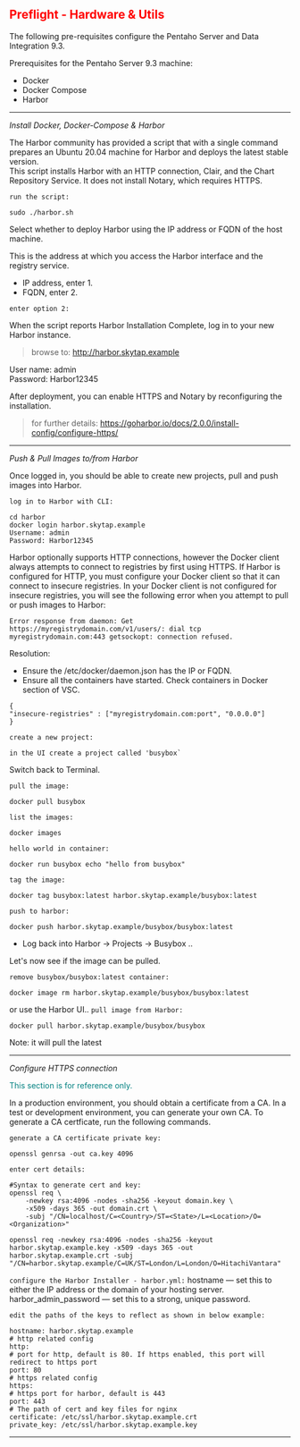 ## <font color='red'>Preflight - Hardware & Utils</font>  

The following pre-requisites configure the Pentaho Server and Data Integration 9.3.

Prerequisites for the Pentaho Server 9.3 machine:
* Docker 
* Docker Compose
* Harbor

---

<em>Install Docker, Docker-Compose & Harbor</em>  

The Harbor community has provided a script that with a single command prepares an Ubuntu 20.04 machine for Harbor and deploys the latest stable version.  
This script installs Harbor with an HTTP connection, Clair, and the Chart Repository Service. It does not install Notary, which requires HTTPS.  

``run the script:``
```
sudo ./harbor.sh
```
Select whether to deploy Harbor using the IP address or FQDN of the host machine.

This is the address at which you access the Harbor interface and the registry service.

* IP address, enter 1.  
* FQDN, enter 2.  

``enter option 2:``  

When the script reports Harbor Installation Complete, log in to your new Harbor instance.

  > browse to: http://harbor.skytap.example

User name: admin  
Password: Harbor12345  

After deployment, you can enable HTTPS and Notary by reconfiguring the installation. 

  > for further details: https://goharbor.io/docs/2.0.0/install-config/configure-https/

--- 

<em>Push & Pull Images to/from Harbor</em>

Once logged in, you should be able to create new projects, pull and push images into Harbor. 

``log in to Harbor with CLI:``
```
cd harbor
docker login harbor.skytap.example
Username: admin
Password: Harbor12345
```
Harbor optionally supports HTTP connections, however the Docker client always attempts to connect to registries by first using HTTPS. If Harbor is configured for HTTP, you must configure your Docker client so that it can connect to insecure registries. In your Docker client is not configured for insecure registries, you will see the following error when you attempt to pull or push images to Harbor:  

```Error response from daemon: Get https://myregistrydomain.com/v1/users/: dial tcp myregistrydomain.com:443 getsockopt: connection refused.```

Resolution: 
* Ensure the /etc/docker/daemon.json has the IP or FQDN. 
* Ensure all the containers have started. Check containers in Docker section of VSC.

```
{
"insecure-registries" : ["myregistrydomain.com:port", "0.0.0.0"]
}
```

``create a new project:``
```
in the UI create a project called 'busybox`
```
Switch back to Terminal.

``pull the image:``
```
docker pull busybox
```
``list the images:``
```
docker images
```
``hello world in container:``
```
docker run busybox echo "hello from busybox"
```
``tag the image:``
```
docker tag busybox:latest harbor.skytap.example/busybox:latest
```
``push to harbor:``
```
docker push harbor.skytap.example/busybox/busybox:latest
```
* Log back into Harbor -> Projects -> Busybox .. 

Let's now see if the image can be pulled.

``remove busybox/busybox:latest container:``
```
docker image rm harbor.skytap.example/busybox/busybox:latest
```
or
use the Harbor UI..
``pull image from Harbor:``
```
docker pull harbor.skytap.example/busybox/busybox
```
Note: it will pull the latest

---

<em>Configure HTTPS connection</em>

<font color='teal'>This section is for reference only.</font>

In a production environment, you should obtain a certificate from a CA. In a test or development environment, you can generate your own CA. To generate a CA certficate, run the following commands.

``generate a CA certificate private key:``
```
openssl genrsa -out ca.key 4096
```
``enter cert details:``
```
#Syntax to generate cert and key: 
openssl req \
    -newkey rsa:4096 -nodes -sha256 -keyout domain.key \
    -x509 -days 365 -out domain.crt \
    -subj "/CN=localhost/C=<Country>/ST=<State>/L=<Location>/O=<Organization>"
```
```
openssl req -newkey rsa:4096 -nodes -sha256 -keyout harbor.skytap.example.key -x509 -days 365 -out harbor.skytap.example.crt -subj "/CN=harbor.skytap.example/C=UK/ST=London/L=London/O=HitachiVantara"
```
``configure the Harbor Installer - harbor.yml:``
hostname — set this to either the IP address or the domain of your hosting server.
harbor_admin_password — set this to a strong, unique password.

``edit the paths of the keys to reflect as shown in below example:``
```
hostname: harbor.skytap.example
# http related config
http:
# port for http, default is 80. If https enabled, this port will redirect to https port
port: 80
# https related config
https:
# https port for harbor, default is 443
port: 443
# The path of cert and key files for nginx
certificate: /etc/ssl/harbor.skytap.example.crt
private_key: /etc/ssl/harbor.skytap.example.key
```


---
